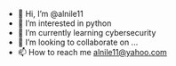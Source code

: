 - 👋 Hi, I’m @alnile11
- 👀 I’m interested in python
- 🌱 I’m currently learning cybersecurity
- 💞️ I’m looking to collaborate on ...
- 📫 How to reach me alnile11@yahoo.com

<!---
alnile11/alnile11 is a ✨ special ✨ repository because its `README.md` (this file) appears on your GitHub profile.
You can click the Preview link to take a look at your changes.
--->
